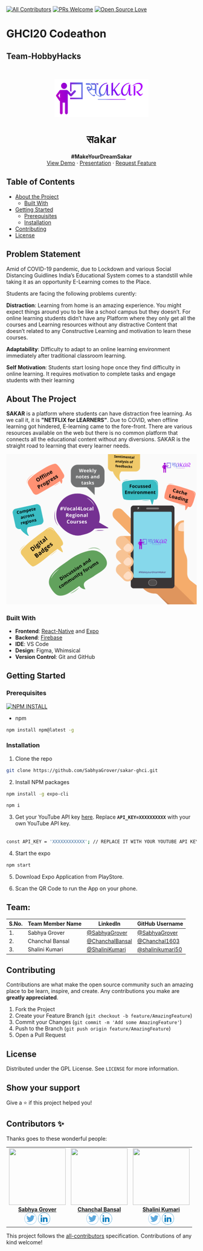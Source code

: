 <!--
<!-- ALL-CONTRIBUTORS-BADGE:START - Do not remove or modify this section -->
[![All Contributors](https://img.shields.io/badge/all_contributors-2-orange.svg?style=flat-square)](#contributors-) [![PRs Welcome](https://img.shields.io/badge/PRs-welcome-brightgreen.svg?style=flat&logo=github)](https://github.com/SabhyaGrover/sakar-ghci)  [![Open Source Love](https://badges.frapsoft.com/os/v2/open-source.svg?v=103)](https://github.com/SabhyaGrover/sakar-ghci)
<!-- ALL-CONTRIBUTORS-BADGE:END -->






<!-- PROJECT SHIELDS -->
<!--
*** I'm using markdown "reference style" links for readability.
*** Reference links are enclosed in brackets [ ] instead of parentheses ( ).
*** See the bottom of this document for the declaration of the reference variables
*** for contributors-url, forks-url, etc. This is an optional, concise syntax you may use.
*** https://www.markdownguide.org/basic-syntax/#reference-style-links
-->


# GHCI20 Codeathon
## Team-HobbyHacks



<!-- PROJECT LOGO -->
<br />
<p align="center">
  <a href="https://github.com/SabhyaGrover/sakar-ghci" >
    <img src="assets/6OEYgIQ - Imgur.png" alt="Logo" width="250" height="100">
  </a>

  <h1 align="center">सakar</h1>

  <p align="center">
  <b>#MakeYourDreamSakar</b>
    <br />
    <a href="https://expo.io/@hobbyhacks/sakar">View Demo</a>
    ·
    <a href="https://www.canva.com/design/DAEEf8oucD0/i_lWhFL7RlochasNVcZ9aQ/view?utm_content=DAEEf8oucD0&utm_campaign=designshare&utm_medium=link&utm_source=publishsharelink">Presentation</a>
    ·
    <a href="https://github.com/SabhyaGrover/sakar-ghci/issues">Request Feature</a>
  </p>
</p>



<!-- TABLE OF CONTENTS -->
## Table of Contents

* [About the Project](#about-the-project)
  * [Built With](#built-with)
* [Getting Started](#getting-started)
  * [Prerequisites](#prerequisites)
  * [Installation](#installation)
* [Contributing](#contributing)
* [License](#license)


## Problem Statement
Amid of COVID-19 pandemic, due to Lockdown and various Social Distancing Guidlines India’s Educational System comes to a standstill while taking it as an opportunity E-Learning comes to the Place.

Students are facing the following problems curently:

<b>Distraction</b>: Learning from home is an amazing experience. You might expect things around you to be like a school campus but they doesn’t. For online learning students didn’t have any Platform where they only get all the courses and Learning resources without any distractive Content that  doesn’t related to any Constructive Learning and motivation to learn these courses.

<b>Adaptability</b>: Difficulty to adapt to an online learning environment immediately after traditional classroom learning.

<b>Self Motivation</b>: Students start losing hope once they find difficulty in online learning. It requires motivation to complete tasks and engage students with their learning


<!-- ABOUT THE PROJECT -->
## About The Project

<b>SAKAR</b> is a platform where students can have distraction free learning. As we call it, it is <b>"NETFLIX for LEARNERS"</b>. Due to COVID, when offline learning got hindered, E-learning
came to the fore-front. There are various resources available on the web but there is no common platform that connects all the educational content without any diversions. SAKAR is the straight road to learning that every learner needs.
<p align="center">
 <img src="assets/images/features.png" alt="features" >
</p>

### Built With

- **Frontend**: [React-Native](https://reactnative.dev/) and [Expo](https://expo.io/)
- **Backend**: [Firebase](https://firebase.google.com/)
- **IDE**: VS Code
- **Design**: Figma, Whimsical
- **Version Control**: Git and GitHub


<!-- GETTING STARTED -->
## Getting Started

### Prerequisites   
[![NPM INSTALL](http://img.shields.io/badge/npm-install-blue.svg?style=flat&logo=npm)](https://docs.npmjs.com/getting-started/installing-npm-packages-locally) 
* npm
```sh
npm install npm@latest -g
```

### Installation


1. Clone the repo
```sh
git clone https://github.com/SabhyaGrover/sakar-ghci.git
```
2. Install NPM packages
```sh
npm install -g expo-cli
```
```sh
npm i
```
3. Get your YouTube API key [here](https://developers.google.com/youtube/v3/getting-started). Replace **`API_KEY=XXXXXXXXXX`** with your own YouTube API key.

```sh

const API_KEY = 'XXXXXXXXXXXX'; // REPLACE IT WITH YOUR YOUTUBE API KEY

```
4. Start the expo
```sh
npm start
```
5. Download Expo Application from PlayStore.

6. Scan the QR Code to run the App on your phone.

## Team:


| S.No. | Team Member Name | LinkedIn | GitHub Username |
| --------------- | --------------- | --------------- | --------------- |
| 1. | Sabhya Grover | [@SabhyaGrover](https://www.linkedin.com/in/sabhyagrover/) | [@SabhyaGrover](https://github.com/SabhyaGrover) |
| 2. | Chanchal Bansal | [@ChanchalBansal](https://www.linkedin.com/in/chanchal-bansal-4b6778193/)| [@Chanchal1603](https://github.com/Chanchal1603)  |
| 3. | Shalini Kumari | [@ShaliniKumari](https://www.linkedin.com/in/shalinikumari50/) | [@shalinikumari50](https://github.com/shalinikumari50)  |



<!-- CONTRIBUTING -->
## Contributing

Contributions are what make the open source community such an amazing place to be learn, inspire, and create. Any contributions you make are **greatly appreciated**.

1. Fork the Project
2. Create your Feature Branch (`git checkout -b feature/AmazingFeature`)
3. Commit your Changes (`git commit -m 'Add some AmazingFeature'`)
4. Push to the Branch (`git push origin feature/AmazingFeature`)
5. Open a Pull Request



<!-- LICENSE -->
## License

Distributed under the GPL License. See `LICENSE` for more information.

## Show your support

Give a ⭐️ if this project helped you!



## Contributors ✨

Thanks goes to these wonderful people:

<!-- ALL-CONTRIBUTORS-LIST:START - Do not remove or modify this section -->
<!-- prettier-ignore-start -->
<!-- markdownlint-disable -->
<table>
  <tr>
    <td align="center"><a href="https://github.com/SabhyaGrover"><img src="https://avatars1.githubusercontent.com/u/43875565?v=4" width=150px height=150px;" alt=""/><br /><b>Sabhya Grover</b></a><br /><a href="https://twitter.com/GroverSabhya"><img src="assets/twitter.png" width="32px" height="32px"></a> <a href="https://www.linkedin.com/in/sabhyagrover/"><img src="assets/linkedin.png" width="32px" height="32px"></a></td>
    <td align="center"><a href="https://github.com/Chanchal1603"><img src="https://avatars3.githubusercontent.com/u/58745337?v=4"width=150px height=150px;" alt=""/><br /><b>Chanchal Bansal</b></a><br /><a href="https://twitter.com/Chancha40039094"><img src="assets/twitter.png" width="32px" height="32px"></a> <a href="https://www.linkedin.com/in/chanchal-bansal-4b6778193/"><img src="assets/linkedin.png" width="32px" height="32px"></a></td>
   <td align="center"><a href="https://github.com/shalinikumari50"><img src="https://avatars0.githubusercontent.com/u/48484815?v=4" width=150px height=150px;" alt=""/><br /><b>Shalini Kumari</b></a><br /><a href="https://twitter.com/shalinikumari50"><img src="assets/twitter.png" width="32px" height="32px"></a> <a href="https://www.linkedin.com/in/shalinikumari50"><img src="assets/linkedin.png" width="32px" height="32px"></a></td>

  </tr>
</table>






This project follows the [all-contributors](https://github.com/all-contributors/all-contributors) specification. Contributions of any kind welcome!
